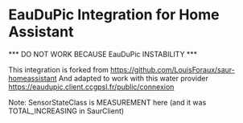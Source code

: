 # EauDuPic Integration for Home Assistant

*** DO NOT WORK BECAUSE EauDuPic INSTABILITY ***

This integration is forked from https://github.com/LouisForaux/saur-homeassistant
And adapted to work with this water provider https://eaudupic.client.ccgpsl.fr/public/connexion

Note: SensorStateClass is MEASUREMENT here (and it was TOTAL_INCREASING in SaurClient)
